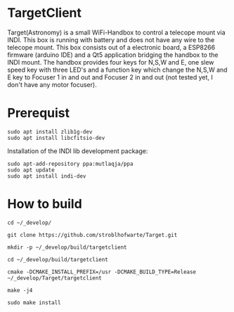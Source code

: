# TargetClient
Target(Astronomy) is a small WiFi-Handbox to control a telecope mount via INDI. 
This box is running with battery and does not have any wire to the telecope mount. 
This box consists out of a electronic board, a ESP8266 firmware (arduino IDE) and a 
Qt5 application bridging the handbox to the INDI mount. The handbox provides four keys 
for N,S,W and E, one slew speed key with three LED's and a function key which change 
the N,S,W and E key to Focuser 1 in and out and Focuser 2 in and out 
(not tested yet, I don't have any motor focuser).

# Prerequist

```
sudo apt install zlib1g-dev
sudo apt install libcfitsio-dev
```
Installation of the INDI lib development package:
```
sudo apt-add-repository ppa:mutlaqja/ppa
sudo apt update
sudo apt install indi-dev
```

# How to build

```
cd ~/_develop/

git clone https://github.com/stroblhofwarte/Target.git

mkdir -p ~/_develop/build/targetclient

cd ~/_develop/build/targetclient

cmake -DCMAKE_INSTALL_PREFIX=/usr -DCMAKE_BUILD_TYPE=Release ~/_develop/Target/targetclient

make -j4

sudo make install
```
